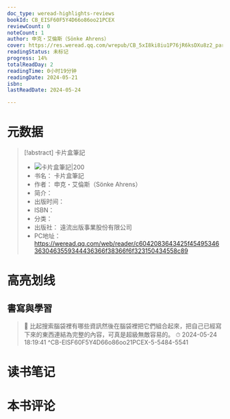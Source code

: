 ```yaml
---
doc_type: weread-highlights-reviews
bookId: CB_EISF60F5Y4D66o86oo21PCEX
reviewCount: 0
noteCount: 1
author: 申克・艾倫斯（Sönke Ahrens）
cover: https://res.weread.qq.com/wrepub/CB_5xI8ki8iu1P76jR6ksDXu8z2_parsecover
readingStatus: 未标记
progress: 14%
totalReadDay: 2
readingTime: 0小时19分钟
readingDate: 2024-05-21
isbn: 
lastReadDate: 2024-05-24

---
```

# 元数据
> [!abstract] 卡片盒筆記
> - ![ 卡片盒筆記|200](https://res.weread.qq.com/wrepub/CB_5xI8ki8iu1P76jR6ksDXu8z2_parsecover)
> - 书名： 卡片盒筆記
> - 作者： 申克・艾倫斯（Sönke Ahrens）
> - 简介： 
> - 出版时间： 
> - ISBN： 
> - 分类： 
> - 出版社： 遠流出版事業股份有限公司
> - PC地址：https://weread.qq.com/web/reader/c6042083643425f454953463630463559344436366f38366f6f323150434558c89

# 高亮划线

## 書寫與學習

> 📌 比起搜索腦袋裡有哪些資訊然後在腦袋裡把它們組合起來，把自己已經寫下來的東西連結為完整的內容，可真是超級無敵容易的。 
> ⏱ 2024-05-24 18:19:41 ^CB-EISF60F5Y4D66o86oo21PCEX-5-5484-5541

# 读书笔记

# 本书评论

